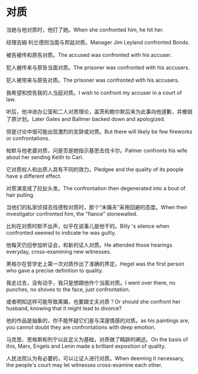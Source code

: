# 对质

<p><span class="chinese">当她与他对质时，他打了她。</span><span class="english">When she confronted him, he hit her.</span></p>

<p><span class="chinese">经理吉姆·利兰德则当面与邦兹对质。</span><span class="english">Manager Jim Leyland confronted Bonds.</span></p>

<p><span class="chinese">被告被传和原告对质。</span><span class="english">The accused was confronted with his accuser.</span></p>

<p><span class="chinese">犯人被传来与原告当面对质。</span><span class="english">The prisoner was confronted with his accusers.</span></p>

<p><span class="chinese">犯人被带来与原告对质。</span><span class="english">The prisoner was confronted with his accusers.</span></p>

<p><span class="chinese">我希望和控告我的人当庭对质。</span><span class="english">I wish to confront my accuser in a court of law.</span></p>

<p><span class="chinese">听后，他冲进办公室和二人对质理论，盖茨和鲍尔默后来为此事向他道歉，并撤销了原计划。</span><span class="english">Later Gates and Ballmer backed down and apologized.</span></p>

<p><span class="chinese">但是讨论中很可能出现激烈的言辞或对质。</span><span class="english">But there will likely be few fireworks or confrontations.</span></p>

<p><span class="chinese">帕默与他老婆对质，问是否是她指示基思去找卡尔。</span><span class="english">Palmer confronts his wife about her sending Keith to Carl.</span></p>

<p><span class="chinese">它对质权人和出质人具有不同的效力。</span><span class="english">Pledgee and the quality of its people have a different effect.</span></p>

<p><span class="chinese">对质演变成了拉扯头发。</span><span class="english">The confrontation then degenerated into a bout of hair pulling.</span></p>

<p><span class="chinese">当他们的私家侦探去找德牧对质时，那个“未婚夫”采用回避的态度。</span><span class="english">When their investigator confronted him, the "fiance" stonewalled.</span></p>

<p><span class="chinese">比利在对质时默不出声，似乎在说事儿是他干的。</span><span class="english">Billy 's silence when confronted seemed to indicate he was guilty.</span></p>

<p><span class="chinese">他每天仍旧参加听证会，和新的证人对质。</span><span class="english">He attended those hearings everyday, cross-examining new witnesses.</span></p>

<p><span class="chinese">黑格尔在哲学史上第一次对质作出了准确的界定。</span><span class="english">Hegel was the first person who gave a precise definition to quality.</span></p>

<p><span class="chinese">我走过去，没有动手，我只是想跟他作个当面对质。</span><span class="english">I went over there, no punches, no shoves to the face, just confrontation.</span></p>

<p><span class="chinese">或者明知这样可能导致离婚，也要跟丈夫对质？</span><span class="english">Or should she confront her husband, knowing that it might lead to divorce?</span></p>

<p><span class="chinese">他的作品是抽象的，你不能怀疑它们是与深邃情感的对质。</span><span class="english">as his paintings are, you cannot doubt they are confrontations with deep emotion.</span></p>

<p><span class="chinese">马克思、恩格斯和列宁以此定义为基础，对质做了精辟的阐述。</span><span class="english">On the basis of this, Marx, Engels and Lenin made a brilliant exposition of quality.</span></p>

<p><span class="chinese">人民法院认为有必要的，可以让证人进行对质。</span><span class="english">When deeming it necessary, the people's court may let witnesses cross-examine each other.</span></p>

